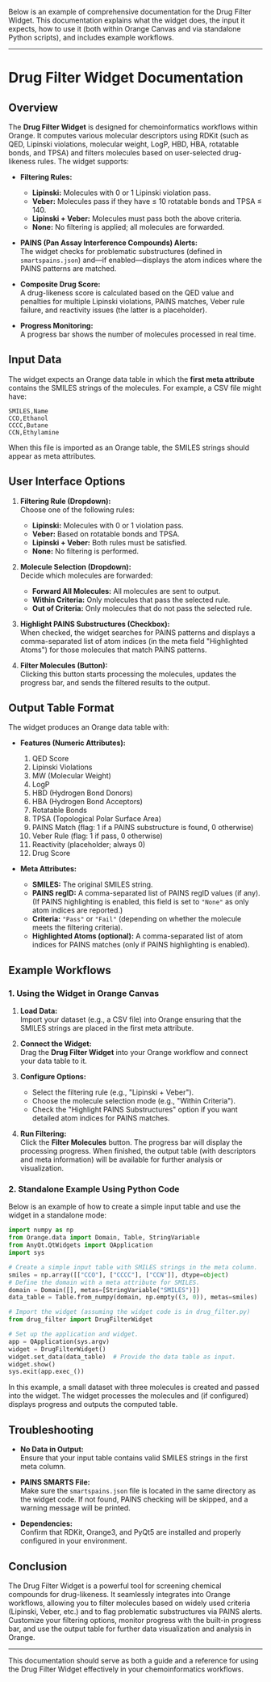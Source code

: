Below is an example of comprehensive documentation for the Drug Filter Widget. This documentation explains what the widget does, the input it expects, how to use it (both within Orange Canvas and via standalone Python scripts), and includes example workflows.

---

# Drug Filter Widget Documentation

## Overview

The **Drug Filter Widget** is designed for chemoinformatics workflows within Orange. It computes various molecular descriptors using RDKit (such as QED, Lipinski violations, molecular weight, LogP, HBD, HBA, rotatable bonds, and TPSA) and filters molecules based on user-selected drug-likeness rules. The widget supports:

- **Filtering Rules:**  
  - **Lipinski:** Molecules with 0 or 1 Lipinski violation pass.
  - **Veber:** Molecules pass if they have ≤ 10 rotatable bonds and TPSA ≤ 140.
  - **Lipinski + Veber:** Molecules must pass both the above criteria.
  - **None:** No filtering is applied; all molecules are forwarded.
  
- **PAINS (Pan Assay Interference Compounds) Alerts:**  
  The widget checks for problematic substructures (defined in `smartspains.json`) and—if enabled—displays the atom indices where the PAINS patterns are matched.

- **Composite Drug Score:**  
  A drug-likeness score is calculated based on the QED value and penalties for multiple Lipinski violations, PAINS matches, Veber rule failure, and reactivity issues (the latter is a placeholder).

- **Progress Monitoring:**  
  A progress bar shows the number of molecules processed in real time.

## Input Data

The widget expects an Orange data table in which the **first meta attribute** contains the SMILES strings of the molecules. For example, a CSV file might have:

```csv
SMILES,Name
CCO,Ethanol
CCCC,Butane
CCN,Ethylamine
```

When this file is imported as an Orange table, the SMILES strings should appear as meta attributes.

## User Interface Options

1. **Filtering Rule (Dropdown):**  
   Choose one of the following rules:
   - **Lipinski:** Molecules with 0 or 1 violation pass.
   - **Veber:** Based on rotatable bonds and TPSA.
   - **Lipinski + Veber:** Both rules must be satisfied.
   - **None:** No filtering is performed.

2. **Molecule Selection (Dropdown):**  
   Decide which molecules are forwarded:
   - **Forward All Molecules:** All molecules are sent to output.
   - **Within Criteria:** Only molecules that pass the selected rule.
   - **Out of Criteria:** Only molecules that do not pass the selected rule.

3. **Highlight PAINS Substructures (Checkbox):**  
   When checked, the widget searches for PAINS patterns and displays a comma-separated list of atom indices (in the meta field "Highlighted Atoms") for those molecules that match PAINS patterns.

4. **Filter Molecules (Button):**  
   Clicking this button starts processing the molecules, updates the progress bar, and sends the filtered results to the output.

## Output Table Format

The widget produces an Orange data table with:

- **Features (Numeric Attributes):**
  1. QED Score
  2. Lipinski Violations
  3. MW (Molecular Weight)
  4. LogP
  5. HBD (Hydrogen Bond Donors)
  6. HBA (Hydrogen Bond Acceptors)
  7. Rotatable Bonds
  8. TPSA (Topological Polar Surface Area)
  9. PAINS Match (flag: 1 if a PAINS substructure is found, 0 otherwise)
  10. Veber Rule (flag: 1 if pass, 0 otherwise)
  11. Reactivity (placeholder; always 0)
  12. Drug Score

- **Meta Attributes:**
  - **SMILES:** The original SMILES string.
  - **PAINS regID:** A comma-separated list of PAINS regID values (if any).  
    (If PAINS highlighting is enabled, this field is set to `"None"` as only atom indices are reported.)
  - **Criteria:** `"Pass"` or `"Fail"` (depending on whether the molecule meets the filtering criteria).
  - **Highlighted Atoms (optional):** A comma-separated list of atom indices for PAINS matches (only if PAINS highlighting is enabled).

## Example Workflows

### 1. Using the Widget in Orange Canvas

1. **Load Data:**  
   Import your dataset (e.g., a CSV file) into Orange ensuring that the SMILES strings are placed in the first meta attribute.

2. **Connect the Widget:**  
   Drag the **Drug Filter Widget** into your Orange workflow and connect your data table to it.

3. **Configure Options:**  
   - Select the filtering rule (e.g., "Lipinski + Veber").
   - Choose the molecule selection mode (e.g., "Within Criteria").
   - Check the "Highlight PAINS Substructures" option if you want detailed atom indices for PAINS matches.

4. **Run Filtering:**  
   Click the **Filter Molecules** button. The progress bar will display the processing progress. When finished, the output table (with descriptors and meta information) will be available for further analysis or visualization.

### 2. Standalone Example Using Python Code

Below is an example of how to create a simple input table and use the widget in a standalone mode:

```python
import numpy as np
from Orange.data import Domain, Table, StringVariable
from AnyQt.QtWidgets import QApplication
import sys

# Create a simple input table with SMILES strings in the meta column.
smiles = np.array([["CCO"], ["CCCC"], ["CCN"]], dtype=object)
# Define the domain with a meta attribute for SMILES.
domain = Domain([], metas=[StringVariable("SMILES")])
data_table = Table.from_numpy(domain, np.empty((3, 0)), metas=smiles)

# Import the widget (assuming the widget code is in drug_filter.py)
from drug_filter import DrugFilterWidget

# Set up the application and widget.
app = QApplication(sys.argv)
widget = DrugFilterWidget()
widget.set_data(data_table)  # Provide the data table as input.
widget.show()
sys.exit(app.exec_())
```

In this example, a small dataset with three molecules is created and passed into the widget. The widget processes the molecules and (if configured) displays progress and outputs the computed table.

## Troubleshooting

- **No Data in Output:**  
  Ensure that your input table contains valid SMILES strings in the first meta column.

- **PAINS SMARTS File:**  
  Make sure the `smartspains.json` file is located in the same directory as the widget code. If not found, PAINS checking will be skipped, and a warning message will be printed.

- **Dependencies:**  
  Confirm that RDKit, Orange3, and PyQt5 are installed and properly configured in your environment.

## Conclusion

The Drug Filter Widget is a powerful tool for screening chemical compounds for drug-likeness. It seamlessly integrates into Orange workflows, allowing you to filter molecules based on widely used criteria (Lipinski, Veber, etc.) and to flag problematic substructures via PAINS alerts. Customize your filtering options, monitor progress with the built-in progress bar, and use the output table for further data visualization and analysis in Orange.

---

This documentation should serve as both a guide and a reference for using the Drug Filter Widget effectively in your chemoinformatics workflows.
